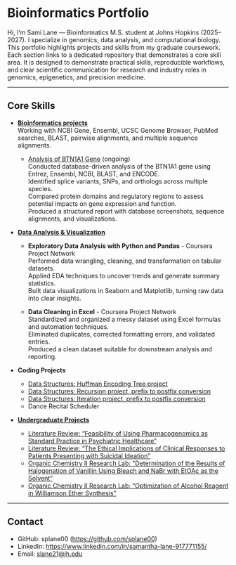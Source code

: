 # Bioinformatics Portfolio
Hi, I’m Sami Lane — Bioinformatics M.S. student at Johns Hopkins (2025–2027). I specialize in genomics, data analysis, and computational biology.
This portfolio highlights projects and skills from my graduate coursework. Each section links to a dedicated repository that demonstrates a core skill area. It is designed to demonstrate practical skills, reproducible workflows, and clear scientific communication for research and industry roles in genomics, epigenetics, and precision medicine.

---

## Core Skills

- [**Bioinformatics projects**](https://github.com/splane00/bioinfo-projects)  
  Working with NCBI Gene, Ensembl, UCSC Genome Browser, PubMed searches, BLAST, pairwise alignments, and multiple sequence alignments.

  - [Analysis of BTN1A1 Gene](https://github.com/splane00/database-navigation/blob/main/BTN1A1-analysis) (ongoing)  
    Conducted database-driven analysis of the BTN1A1 gene using Entrez, Ensembl, NCBI, BLAST, and ENCODE.  
    Identified splice variants, SNPs, and orthologs across multiple species.  
    Compared protein domains and regulatory regions to assess potential impacts on gene expression and function.  
    Produced a structured report with database screenshots, sequence alignments, and visualizations.

- [**Data Analysis & Visualization**](https://github.com/splane00/data-analysis)  
  - **Exploratory Data Analysis with Python and Pandas** - Coursera Project Network  
    Performed data wrangling, cleaning, and transformation on tabular datasets.  
    Applied EDA techniques to uncover trends and generate summary statistics.  
    Built data visualizations in Seaborn and Matplotlib, turning raw data into clear insights.  

  - **Data Cleaning in Excel** - Coursera Project Network  
    Standardized and organized a messy dataset using Excel formulas and automation techniques.  
    Eliminated duplicates, corrected formatting errors, and validated entries.  
    Produced a clean dataset suitable for downstream analysis and reporting.

- **Coding Projects**
  - [Data Structures: Huffman Encoding Tree project](https://github.com/splane00/data-struc-3)
  - [Data Structures: Recursion project, prefix to postfix conversion](https://github.com/splane00/data-struc-1)
  - [Data Structures: Iteration project, prefix to postfix conversion](https://github.com/splane00/data-struc-2)
  - Dance Recital Scheduler

- [**Undergraduate Projects**](https://github.com/splane00/undergrad)  
  - [Literature Review: “Feasibility of Using Pharmacogenomics as Standard Practice in Psychiatric Healthcare”](https://github.com/splane00/undergrad/blob/main/Pharmacogenomics%20final%20draft.pdf)  
  - [Literature Review: “The Ethical Implications of Clinical Responses to Patients Presenting with Suicidal Ideation”](https://github.com/splane00/undergrad/blob/main/BHUM%20Lit%20Review.pdf)  
  - [Organic Chemistry II Research Lab: "Determination of the Results of Halogenation of Vanillin Using Bleach and NaBr with EtOAc as the Solvent”](https://github.com/splane00/undergrad/blob/main/Optimization%20of%20Alkylation%20OCII.pdf)  
  - [Organic Chemistry II Research Lab: “Optimization of Alcohol Reagent in Williamson Ether Synthesis”](https://github.com/splane00/undergrad/blob/main/Williamson%20Ether%20Synthesis%20OCII.pdf)  

---

## Contact
- GitHub: splane00 (https://github.com/splane00)  
- LinkedIn: https://www.linkedin.com/in/samantha-lane-917771155/
- Email: slane21@jh.edu
